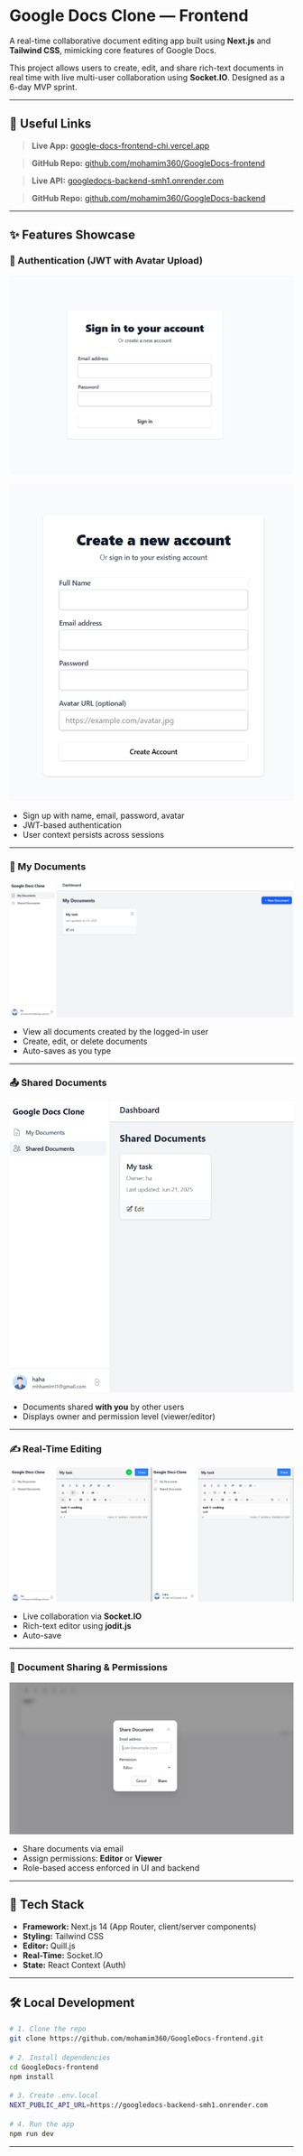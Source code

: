 
# Google Docs Clone — Frontend

A real-time collaborative document editing app built using **Next.js** and **Tailwind CSS**, mimicking core features of Google Docs.

This project allows users to create, edit, and share rich-text documents in real time with live multi-user collaboration using **Socket.IO**. Designed as a 6-day MVP sprint.

---
## 🔗 Useful Links

> **Live App:** [google-docs-frontend-chi.vercel.app](https://google-docs-frontend-chi.vercel.app/)

> **GitHub Repo:** [github.com/mohamim360/GoogleDocs-frontend](https://github.com/mohamim360/GoogleDocs-frontend)

> **Live API:** [googledocs-backend-smh1.onrender.com](https://googledocs-backend-smh1.onrender.com/)

> **GitHub Repo:** [github.com/mohamim360/GoogleDocs-backend](https://github.com/mohamim360/GoogleDocs-backend)
---

## ✨ Features Showcase

### 🔐 Authentication (JWT with Avatar Upload)

![Auth UI](./public/mm.PNG)

![Auth UI](./public/mr.PNG)

* Sign up with name, email, password, avatar
* JWT-based authentication
* User context persists across sessions

---

### 📄 My Documents

![My Docs](./public/md.PNG)

* View all documents created by the logged-in user
* Create, edit, or delete documents
* Auto-saves as you type

---

### 📤 Shared Documents

![Shared Docs](./public/msd.PNG)

* Documents shared **with you** by other users
* Displays owner and permission level (viewer/editor)

---

### ✍️ Real-Time Editing

![Live Editing](./public/mp.PNG)

* Live collaboration via **Socket.IO**
* Rich-text editor using **jodit.js**
* Auto-save 

---

### 🤝 Document Sharing & Permissions

![Sharing Modal](./public/mh.PNG)

* Share documents via email
* Assign permissions: **Editor** or **Viewer**
* Role-based access enforced in UI and backend

---

## 🧪 Tech Stack

* **Framework:** Next.js 14 (App Router, client/server components)
* **Styling:** Tailwind CSS
* **Editor:** Quill.js
* **Real-Time:** Socket.IO
* **State:** React Context (Auth)

---

## 🛠️ Local Development

```bash
# 1. Clone the repo
git clone https://github.com/mohamim360/GoogleDocs-frontend.git

# 2. Install dependencies
cd GoogleDocs-frontend
npm install

# 3. Create .env.local
NEXT_PUBLIC_API_URL=https://googledocs-backend-smh1.onrender.com

# 4. Run the app
npm run dev
```

---

